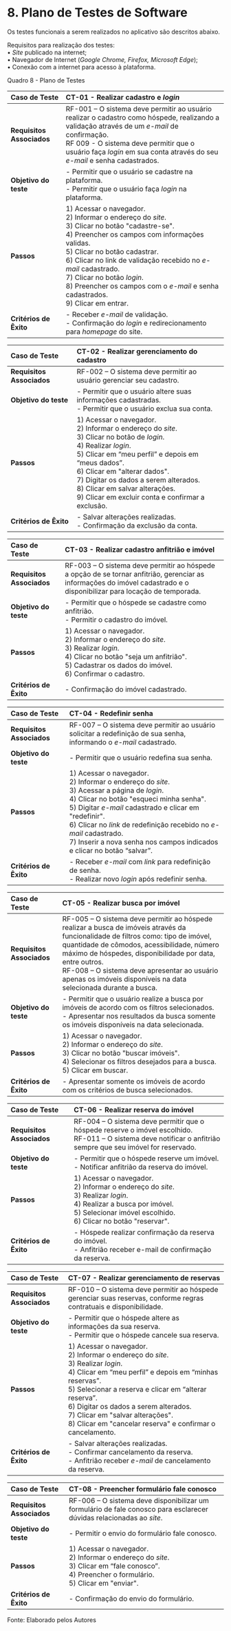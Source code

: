 # 8. Plano de Testes de Software

Os testes funcionais a serem realizados no aplicativo são descritos abaixo.

Requisitos para realização dos testes:<br/>
 •	_Site_ publicado na internet;<br/>
 •	Navegador de Internet (_Google Chrome, Firefox, Microsoft Edge_);<br/>
 •	Conexão com a internet para acesso à plataforma.<br/>
 

Quadro 8 - Plano de Testes

|Caso de Teste | CT-01 - Realizar cadastro e _login_ |
|:--|:--|
|**Requisitos Associados**|RF-001 – O sistema deve permitir ao usuário realizar o cadastro como hóspede, realizando a validação através de um _e-mail_ de confirmação. <br/> RF 009 - O sistema deve permitir que o usuário faça _login_ em sua conta através do seu _e-mail_ e senha cadastrados.  
|**Objetivo do teste**|- Permitir que o usuário se cadastre na plataforma.<br/> - Permitir que o usuário faça _login_ na plataforma.|
|**Passos**| 1) Acessar o navegador.<br/> 2) Informar o endereço do _site_. <br/> 3) Clicar no botão "cadastre-se". <br/> 4) Preencher os campos com informações validas.<br/> 5) Clicar no botão cadastrar.<br/> 6) Clicar no link de validação recebido no _e-mail_ cadastrado. <br/> 7) Clicar no botão _login_.<br/> 8) Preencher os campos com o _e-mail_ e senha cadastrados. <br/> 9) Clicar em entrar.|
|**Critérios de Êxito**| - Receber _e-mail_ de validação.<br/> - Confirmação do _login_ e redirecionamento para _homepage_ do site.|

|Caso de Teste | CT-02 - Realizar gerenciamento do cadastro |
|:--|:--|
|**Requisitos Associados**|RF-002 – O sistema deve permitir ao usuário gerenciar seu cadastro.  
|**Objetivo do teste**|- Permitir que o usuário altere suas informações cadastradas. <br/> - Permitir que o usuário exclua sua conta.|
|**Passos**| 1) Acessar o navegador.<br/> 2) Informar o endereço do _site_. <br/> 3) Clicar no botão de _login_. <br/> 4) Realizar _login_.<br/> 5) Clicar em “meu perfil” e depois em “meus dados”. <br/> 6) Clicar em "alterar dados".<br/> 7) Digitar os dados a serem alterados. <br/> 8) Clicar em salvar alterações.<br/> 9) Clicar em excluir conta e confirmar a exclusão.|
|**Critérios de Êxito**| - Salvar alterações realizadas.<br/> - Confirmação da exclusão da conta.

|Caso de Teste | CT-03 - Realizar cadastro anfitrião e imóvel |
|:--|:--|
|**Requisitos Associados**|RF-003 – O sistema deve permitir ao hóspede a opção de se tornar anfitrião, gerenciar as informações do imóvel cadastrado e o disponibilizar para locação de temporada.  
|**Objetivo do teste**|- Permitir que o hóspede se cadastre como anfitrião.  <br/> - Permitir o cadastro do imóvel.|
|**Passos**|1) Acessar o navegador.<br/> 2) Informar o endereço do _site_. <br/> 3) Realizar _login_. <br/> 4) Clicar no botão "seja um anfitrião". <br/> 5) Cadastrar os dados do imóvel.<br/> 6) Confirmar o cadastro.|
|**Critérios de Êxito**|- Confirmação do imóvel cadastrado. 

|Caso de Teste | CT-04 - Redefinir senha |
|:--|:--|
|**Requisitos Associados**|RF-007 – O sistema deve permitir ao usuário solicitar a redefinição de sua senha, informando o _e-mail_ cadastrado.  
|**Objetivo do teste**|- Permitir que o usuário redefina sua senha.|
|**Passos**|1) Acessar o navegador.<br/> 2) Informar o endereço do _site_. <br/> 3) Acessar a página de _login_. <br/> 4) Clicar no botão "esqueci minha senha". <br/> 5) Digitar _e-mail_ cadastrado e clicar em "redefinir".<br/> 6) Clicar no _link_ de redefinição recebido no _e-mail_ cadastrado.<br/> 7) Inserir a nova senha nos campos indicados e clicar no botão “salvar”. |
|**Critérios de Êxito**|- Receber _e-mail_ com _link_ para redefinição de senha.<br/> - Realizar novo _login_ após redefinir senha. 
  
|Caso de Teste | CT-05 - Realizar busca por imóvel |
|:--|:--|
|**Requisitos Associados**|RF-005 – O sistema deve permitir ao hóspede realizar a busca de imóveis através da funcionalidade de filtros como: tipo de imóvel, quantidade de cômodos, acessibilidade, número máximo de hóspedes, disponibilidade por data, entre outros.<br/> RF-008 – O sistema deve apresentar ao usuário apenas os imóveis disponíveis na data selecionada durante a busca.  
|**Objetivo do teste**|- Permitir que o usuário realize a busca por imóveis de acordo com os filtros selecionados.<br/> - Apresentar nos resultados da busca somente os imóveis disponíveis na data selecionada.|
|**Passos**|1) Acessar o navegador.<br/> 2) Informar o endereço do _site_. <br/> 3) Clicar no botão "buscar imóveis". <br/> 4) Selecionar os filtros desejados para a busca.  <br/> 5) Clicar em buscar.|
|**Critérios de Êxito**|- Apresentar somente os imóveis de acordo com os critérios de busca selecionados.

|Caso de Teste | CT-06 - Realizar reserva do imóvel |
|:--|:--|
|**Requisitos Associados**|RF-004 – O sistema deve permitir que o hóspede reserve o imóvel escolhido.<br/> RF-011 – O sistema deve notificar o anfitrião sempre que seu imóvel for reservado.  
|**Objetivo do teste**|- Permitir que o hóspede reserve um imóvel.<br/> - Notificar anfitrião da reserva do imóvel.|
|**Passos**|1) Acessar o navegador.<br/> 2) Informar o endereço do _site_. <br/> 3) Realizar _login_. <br/> 4) Realizar a busca por imóvel. <br/> 5) Selecionar imóvel escolhido.<br/> 6) Clicar no botão "reservar".|
|**Critérios de Êxito**|- Hóspede realizar confirmação da reserva do imóvel. <br/> - Anfitrião receber e-mail de confirmação da reserva.

|Caso de Teste | CT-07 - Realizar gerenciamento de reservas |
|:--|:--|
|**Requisitos Associados**|RF-010 – O sistema deve permitir ao hóspede gerenciar suas reservas, conforme regras contratuais e disponibilidade.  
|**Objetivo do teste**|- Permitir que o hóspede altere as informações da sua reserva. <br/> - Permitir que o hóspede cancele sua reserva.|
|**Passos**|1) Acessar o navegador.<br/> 2) Informar o endereço do _site_. <br/> 3) Realizar _login_. <br/> 4) Clicar em “meu perfil” e depois em “minhas reservas”. <br/> 5) Selecionar a reserva e clicar em “alterar reserva”.<br/> 6) Digitar os dados a serem alterados.<br/> 7) Clicar em "salvar alterações".<br/> 8) Clicar em "cancelar reserva" e confirmar o cancelamento. |
|**Critérios de Êxito**|- Salvar alterações realizadas.<br/> - Confirmar cancelamento da reserva.<br/> - Anfitrião receber _e-mail_ de cancelamento da reserva.

|Caso de Teste | CT-08 - Preencher formulário fale conosco |
|:--|:--|
|**Requisitos Associados**|RF-006 – O sistema deve disponibilizar um formulário de fale conosco para esclarecer dúvidas relacionadas ao _site_.  
|**Objetivo do teste**|- Permitir o envio do formulário fale conosco. |
|**Passos**|1) Acessar o navegador.<br/> 2) Informar o endereço do _site_. <br/> 3) Clicar em “fale conosco”. <br/> 4) Preencher o formulário. <br/> 5) Clicar em "enviar". |
|**Critérios de Êxito**|- Confirmação do envio do formulário.

Fonte: Elaborado pelos Autores
